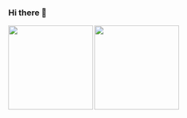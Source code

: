 ### Hi there 👋



<p align="center">
    <img height="170" src = "https://github-readme-stats.vercel.app/api?username=qclucky7&show_icons=true" align='left'>
    <img height="170" src = "https://github-readme-stats.vercel.app/api/top-langs/?username=qclucky7&layout=compact&langs_count=7"  align='left'>
</p>

<!--
**qclucky7/qclucky7** is a ✨ _special_ ✨ repository because its `README.md` (this file) appears on your GitHub profile.

Here are some ideas to get you started:

- 🔭 I’m currently working on ...
- 🌱 I’m currently learning ...
- 👯 I’m looking to collaborate on ...
- 🤔 I’m looking for help with ...
- 💬 Ask me about ...
- 📫 How to reach me: ...
- 😄 Pronouns: ...
- ⚡ Fun fact: ...
-->

